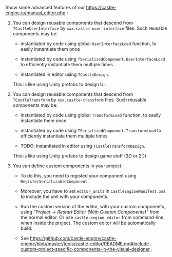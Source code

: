 Show some advanced features of our https://castle-engine.io/manual_editor.php :

1. You can design reusable components that descend from `TCastleUserInterface` by `xxx.castle-user-interface` files. Such reusable components may be:

    - instantiated by code using global `UserInterfaceLoad` function, to easily instantiate them once

    - instantiated by code using `TSerializedComponent.UserInterfaceLoad` to efficiently instantiate them multiple times

    - instantiated in editor using `TCastleDesign`.

    This is like using Unity prefabs to design UI.

2. You can design reusable components that descend from `TCastleTransform` by `xxx.castle-transform` files. Such reusable components may be:

    - instantiated by code using global `TransformLoad` function, to easily instantiate them once

    - instantiated by code using `TSerializedComponent.TransformLoad` to efficiently instantiate them multiple times

    - TODO: instantiated in editor using `TCastleTransformDesign`.

    This is like using Unity prefabs to design game stuff (3D or 2D).

3. You can define custom components in your project.

     - To do this, you need to registed your component using `RegisterSerializableComponent`.

     - Moreover, you have to set `editor_units` in `CastleEngineManifest.xml` to include the unit with your components.

     - Run the custom version of the editor, with your custom components, using _"Project -> Restart Editor (With Custom Components)"_ from the normal editor. Or use `castle-engine editor` from command-line, when inside the project. The custom editor will be automatically build.

     - See https://github.com/castle-engine/castle-engine/blob/master/tools/castle-editor/README.md#include-custom-project-specific-components-in-the-visual-designer .

